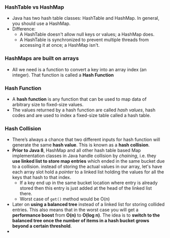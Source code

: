 ### HashTable vs HashMap
- Java has two hash table classes:  HashTable  and  HashMap. In general, you should use a  HashMap.
- Difference:
	-  A  HashTable  doesn't allow null keys or values; a  HashMap  does.
	-  A  HashTable  is synchronized to prevent multiple threads from accessing it at once; a  HashMap  isn't.
### HashMaps are built on arrays
- All we need is a function to convert a key into an array index (an integer). That function is called a **Hash Function**
### Hash Function
- A **hash function** is any function that can be used to map data of arbitrary size to fixed-size values. 
- The values returned by a hash function are called _hash values_, hash codes and are used to index a fixed-size table called a hash table.
### Hash Collision
- There’s always a chance that two different inputs for hash function will generate the same **hash value**. This is known as a **hash collision**.
- **Prior to Java 8**, HashMap and all other hash table based Map implementation classes in Java handle collision by _chaining_, i.e. they **use linked list to store map entries** which ended in the same bucket due to a collision. instead of storing the actual values in our array, let's have each array slot hold a _pointer_ to a linked list holding the values for all the keys that hash to that index. 
	- If a key end up in the same bucket location where entry is already stored then this entry is just added at the head of the linked list there.  
	- Worst case of `get()` method would be O(n)
- Later on **using a balanced tree** instead of a linked list for storing collided entries. This also means that in the worst case you will get a **performance boost** from **O(n)** to **O(log n)**.  The idea is to **switch to the balanced tree once the number of items in a hash bucket grows beyond a certain threshold**.
- 
<!--stackedit_data:
eyJoaXN0b3J5IjpbLTE0NjkyMzQ0OTYsLTE1NjUzMDkyNzAsMT
A5NDkyNTM0NV19
-->